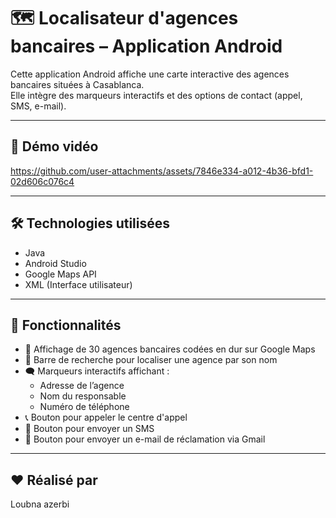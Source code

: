 # 🗺️ Localisateur d'agences bancaires – Application Android

Cette application Android affiche une carte interactive des agences bancaires situées à Casablanca.  
Elle intègre des marqueurs interactifs et des options de contact (appel, SMS, e-mail).

---
## 🎥 Démo vidéo

https://github.com/user-attachments/assets/7846e334-a012-4b36-bfd1-02d606c076c4

---

## 🛠️ Technologies utilisées

- Java
- Android Studio
- Google Maps API
- XML (Interface utilisateur)

---

## 🎯 Fonctionnalités

- 📍 Affichage de 30 agences bancaires codées en dur sur Google Maps
- 🔎 Barre de recherche pour localiser une agence par son nom
- 🗨️ Marqueurs interactifs affichant :
  - Adresse de l’agence
  - Nom du responsable
  - Numéro de téléphone
- 📞 Bouton pour appeler le centre d'appel 
- 📩 Bouton pour envoyer un SMS
- 📧 Bouton pour envoyer un e-mail de réclamation via Gmail 

---

## ❤️ Réalisé par
Loubna azerbi
